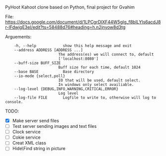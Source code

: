 PyHoot
Kahoot clone based on Python, final project for Gvahim

File:
https://docs.google.com/document/d/1LPCgrDlXF44W5gIg_f8bILYIs6acdJ8r-IFdwjgE3eI/edit?ts=58488d76#heading=h.n2jnyow8d3tg

Arguements:

		-h, --help            show this help message and exit
		--address ADDRESS [ADDRESS ...]
							The address(es) we will connect to, default
							['localhost:8080']
		--buff-size BUFF_SIZE
							Buff size for each time, default 1024
		--base BASE           Base directory
		--io-mode {select,poll}
							IO that will be used, default select.
							In windows only select availiable.
		--log-level {DEBUG,INFO,WARNING,CRITICAL,ERROR}
							Log level
		--log-file FILE       Logfile to write to, otherwise will log to console.

TODO:
- [X] Make server send files
- [ ] Test server sending images and text files
- [ ] Clock service
- [ ] Cokie service
- [ ] Creat XML class
- [ ] Hide\Find string in picture
